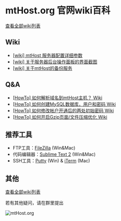 # mtHost.org 官网wiki百科

[查看全部wiki列表](https://github.com/hzlzh/mtHost.org/issues?state=open)

## Wiki

* [\[wiki\] mtHost 服务器配置详细参数 ](https://github.com/hzlzh/mtHost.org/issues/1)
* [\[wiki\] 关于服务器后台操作面板的界面截图](https://github.com/hzlzh/mtHost.org/issues/7)
* [\[wiki\] 关于mtHost的备份服务](https://github.com/hzlzh/mtHost.org/issues/2)

## Q&A

* [\[HowTo\] 如何解析域名到mtHost主机？ Wiki ](https://github.com/hzlzh/mtHost.org/issues/6)
* [\[HowTo\] 如何创建MySQL数据库，用户和密码 Wiki ](https://github.com/hzlzh/mtHost.org/issues/5)
* [\[HowTo\] 如何修改帐户开通后的两处初始密码 Wiki ](https://github.com/hzlzh/mtHost.org/issues/4)
* [\[HowTo\] 如何开启Gzip页面/文件压缩优化 Wiki ](https://github.com/hzlzh/mtHost.org/issues/3)

## 推荐工具

* FTP工具：[FileZilla](https://filezilla-project.org/) (Win&Mac)
* 代码编辑器：[Sublime Text 2](http://www.sublimetext.com/2) (Win&Mac)
* SSH工具：[Putty](http://www.putty.org/) (Win) & [iTerm](http://www.iterm2.com/) (Mac)

## 其他

[查看全部wiki列表](https://github.com/hzlzh/mtHost.org/issues?state=open)

若有其他疑问，请在群里提出

![mtHost.org](https://zlz.im/wp-content/themes/dot-b-child/images/MediaTemple.png)
